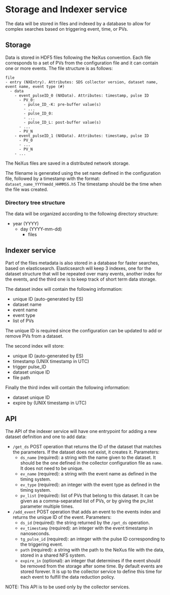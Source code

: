 # Storage and Indexer service
The data will be stored in files and indexed by a database to allow for complex searches based on triggering event, time, or PVs.

## Storage
Data is stored in HDF5 files following the NeXus convention. Each file corresponds to a set of PVs from the configuration file and it can contain one or more events. The file structure is as follows:

    file
    - entry (NXEntry). Attributes: SDS collector version, dataset name,  event name, event type (#)
      - data
        - event_pulseID_0 (NXData). Attributes: timestamp, pulse ID
          - PV_0:
            - pulse_ID_-K: pre-buffer value(s)
            - ...
            - pulse_ID_0: 
            - ...
            - pulse_ID_L: post-buffer value(s)
          - ...
          - PV_N
        - event_pulseID_1 (NXData). Attributes: timestamp, pulse ID
          - PV_0
          - ...
          - PV_N
        - ...

The NeXus files are saved in a distributed network storage.

The filename is generated using the set name defined in the configuration file, followed by a timestamp with the format:
`dataset_name_YYYYmmdd_HHMMSS.h5`
The timestamp should be the time when the file was created.

### Directory tree structure
The data will be organized according to the following directory structure:
- year (YYYY)
  - day (YYYY-mm-dd)
    - files

## Indexer service
Part of the files metadata is also stored in a database for faster searches, based on elasticsearch.
Elasticsearch will keep 3 indexes, one for the dataset structure that will be repeated over many events, another index for the events, and the third one is to keep track of short term data storage.

The dataset index will contain the following information:
- unique ID (auto-generated by ES)
- dataset name
- event name
- event type
- list of PVs

The unique ID is required since the configuration can be updated to add or remove PVs from a dataset.

The second index will store:
- unique ID (auto-generated by ES)
- timestamp (UNIX timestamp in UTC)
- trigger pulse_ID
- dataset unique ID
- file path

Finally the third index will contain the following information:
- dataset unique ID
- expire by (UNIX timestamp in UTC)

## API
The API of the indexer service will have one entrypoint for adding a new dataset definition and one to add data:

- `/get_ds` POST operation that returns the ID of the dataset that matches the parameters. If the dataset does not exist, it creates it. Parameters:
  - `ds_name` (required): a string with the name given to the dataset. It should be the one defined in the collector configuration file as `name`. It does not need to be unique.
  - `ev_name` (required): a string with the event name as defined in the timing system.
  - `ev_type` (required): an integer with the event type as defined in the timing system.
  - `pv_list` (required): list of PVs that belong to this dataset. It can be given as a comma-separated list of PVs, or by giving the pv_list parameter multiple times.
- `/add_event` POST operation that adds an event to the events index and returns the unique ID of the event. Parameters:
  - `ds_id` (required): the string returned by the `/get_ds` operation.
  - `ev_timestamp` (required): an integer with the event timestamp in nanoseconds.
  - `tg_pulse_id` (required): an integer with the pulse ID corresponding to the triggering event.
  - `path` (required): a string with the path to the NeXus file with the data, stored in a shared NFS system.
  - `expire_in` (optional): an integer that determines if the event should be removed from the storage after some time. By default events are stored forever. It is up to the collector service to define this time for each event to fulfill the data reduction policy.

NOTE: This API is to be used only by the collector services.